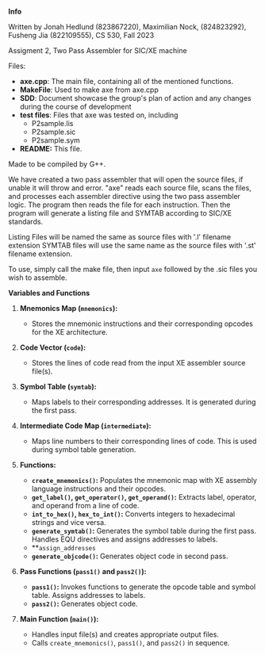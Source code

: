 **Info**

Written by Jonah Hedlund (823867220), Maximilian Nock, (824823292), Fusheng Jia (822109555), CS 530, Fall 2023

Assigment 2, Two Pass Assembler for SIC/XE machine

Files: 
- **axe.cpp**: The main file, containing all of the mentioned functions.
- **MakeFile**: Used to make axe from axe.cpp
- **SDD**: Document showcase the group's plan of action and any changes during the course of development
- **test files**: Files that axe was tested on, including
   - P2sample.lis
   - P2sample.sic
   - P2sample.sym
- **README:** This file.


Made to be compiled by G++.

We have created a two pass assembler that will open the source files, if unable it will throw and error. "axe" reads each source file, scans the files, and processes each assembler directive using the two pass assembler logic. The program then reads the file for each instruction. Then the program will generate a listing file and SYMTAB according to SIC/XE standards.

Listing Files will be named the same as source files with '.l' filename extension
SYMTAB files will use the same name as the source files with '.st' filename extension.

To use, simply call the make file, then input `axe` followed by the .sic files you wish to assemble.

**Variables and Functions**
1. **Mnemonics Map (`mnemonics`):**
   - Stores the mnemonic instructions and their corresponding opcodes for the XE architecture.

2. **Code Vector (`code`):**
   - Stores the lines of code read from the input XE assembler source file(s).

3. **Symbol Table (`symtab`):**
   - Maps labels to their corresponding addresses. It is generated during the first pass.

4. **Intermediate Code Map (`intermediate`):**
   - Maps line numbers to their corresponding lines of code. This is used during symbol table generation.

5. **Functions:**
   - **`create_mnemonics()`:** Populates the mnemonic map with XE assembly language instructions and their opcodes.
   - **`get_label()`, `get_operator()`, `get_operand()`:** Extracts label, operator, and operand from a line of code.
   - **`int_to_hex()`, `hex_to_int()`:** Converts integers to hexadecimal strings and vice versa.
   - **`generate_symtab()`:** Generates the symbol table during the first pass. Handles EQU directives and assigns addresses to labels.
   - **`assign_addresses`
   - **`generate_objcode()`:** Generates object code in second pass.

6. **Pass Functions (`pass1()` and `pass2()`):**
   - **`pass1()`:** Invokes functions to generate the opcode table and symbol table. Assigns addresses to labels.
   - **`pass2()`:** Generates object code.

7. **Main Function (`main()`):**
   - Handles input file(s) and creates appropriate output files.
   - Calls `create_mnemonics()`, `pass1()`, and `pass2()` in sequence.